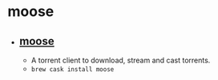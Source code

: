 # moose
- [moose](https://getmoose.in/)
  - 
  - A torrent client to download, stream and cast torrents.
  - `brew cask install moose`
